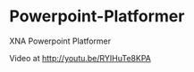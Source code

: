 Powerpoint-Platformer
=====================

XNA Powerpoint Platformer

Video at http://youtu.be/RYIHuTe8KPA
